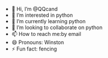 - 👋 Hi, I’m @QQcand
- 👀 I’m interested in python
- 🌱 I’m currently learning python
- 💞️ I’m looking to collaborate on python
- 📫 How to reach me:by email
- 😄 Pronouns: Winston
- ⚡ Fun fact: fencing

<!---
QQcand/QQcand is a ✨ special ✨ repository because its `README.md` (this file) appears on your GitHub profile.
You can click the Preview link to take a look at your changes.
--->
